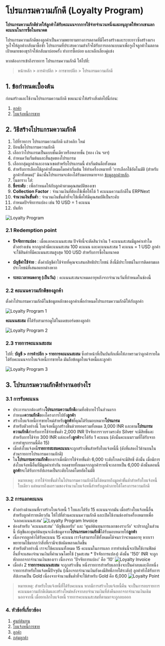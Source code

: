<!-- add-breadcrumbs -->
# โปรแกรมความภักดี (Loyalty Program)

**โปรแกรมความภักดีช่วยให้ลูกค้าได้รับคะแนนจากการใช้จ่ายจำนวนหนึ่งและอนุญาตให้พวกเขาแลกคะแนนในการซื้อในอนาคต**

โปรแกรมความภักดีของลูกค้าเป็นความพยายามทางการตลาดที่มีโครงสร้างและระยะยาวซึ่งสร้างแรงจูงใจให้ลูกค้ากลับมาซื้อซ้ำ โปรแกรมที่ประสบความสำเร็จได้รับการออกแบบมาเพื่อจูงใจลูกค้าในตลาดเป้าหมายของธุรกิจให้กลับมาบ่อยครั้ง ทำการซื้อบ่อย และหลีกเลี่ยงคู่แข่ง

หากต้องการเข้าถึงรายการ โปรแกรมความภักดี ให้ไปที่:

> หน้าหลัก > การค้าปลีก > การขายปลีก > โปรแกรมความภักดี

## 1. ข้อกำหนดเบื้องต้น 
ก่อนสร้างและใช้งานโปรแกรมความภักดี ขอแนะนำให้สร้างสิ่งต่อไปนี้ก่อน:

1. [ลุกค้า](/docs/user/manual/th/CRM/customer)
1. [ใบแจ้งหนี้การขาย](/docs/user/manual/th/accounts/sales-invoice)

## 2. วิธีสร้างโปรแกรมความภักดี
1. ไปที่รายการ โปรแกรมความภักดี แล้วคลิก ใหม่
1. ป้อนชื่อโปรแกรมความภักดี
1. เลือกว่าโปรแกรมเป็นแบบชั้นเดียวหรือหลายชั้น (ทอง เงิน ฯลฯ)
1. กำหนดวันเริ่มต้นและสิ้นสุดของโปรแกรม
1. เลือกกลุ่มลูกค้าและอาณาเขตสำหรับโปรแกรมนี้ ค่าเริ่มต้นคือทั้งหมด
1. สำหรับการเลือกใช้ลูกค้าทั้งหมดโดยค่าเริ่มต้น ให้ทำเครื่องหมายที่ 'การเลือกใช้อัตโนมัติ (สำหรับลูกค้าทั้งหมด)' มิฉะนั้นโปรแกรมจะต้องได้รับมอบหมายจาก [ข้อมูลลูกค้าหลัก](/docs/user/manual/th/accounts/loyalty-program#22-loyalty-points-in-customer).
1. ในตาราง ใส่:
 2. **ชื่อระดับ** : เพื่อกำหนดให้กับลูกค้าตามคุณสมบัติของเขา
 2. **Collection Factor** : จำนวนเงินที่ต้องใช้เพื่อให้ได้ 1 คะแนนความภักดีใน ERPNext
 2. **จำนวนเงินขั้นต่ำ** : จำนวนเงินขั้นต่ำที่จะใช้เพื่อให้มีคุณสมบัติเป็นระดับ
1. กำหนดปัจจัยการแปลง เช่น 10 USD = 1 คะแนน
1. บันทึก

 <img class="screenshot" alt="Loyalty Program" src="{{docs_base_url}}/assets/img/accounts/loyalty-program.png">

### 2.1 Redemption point

* **ปัจจัยการแปลง** : เมื่อแลกคะแนนสะสม ปัจจัยนี้จะตัดสินว่าเงิน 1 คะแนนสะสมมีมูลค่าเท่าใด ตัวอย่างเช่น หากลูกค้ามีคะแนนสะสม 100 คะแนน และคะแนนสะสม 1 คะแนน = 1 USD ลูกค้าจะใช้สินค้าที่มีคะแนนสะสมสูงสุด 100 USD สำหรับการซื้อในอนาคต

* **บัญชีค่าใช้จ่าย** : ตั้งค่าบัญชีค่าใช้จ่ายที่คุณจะเสนอสิทธิประโยชน์ สิ่งนี้มีประโยชน์ในการติดตามผลประโยชน์ที่เสนอแยกต่างหาก

* **ระยะเวลาหมดอายุ (เป็นวัน)** : คะแนนสะสมจะหมดอายุหลังจากจำนวนวันที่กำหนดในช่องนี้

### 2.2 คะแนนความภักดีของลูกค้า

ตั้งค่าโปรแกรมความภักดีในข้อมูลหลักของลูกค้าเพื่อกำหนดโปรแกรมความภักดีให้กับลูกค้า

<img class="screenshot" alt="Loyalty Program 1" src="{{docs_base_url}}/assets/img/accounts/loyalty-program-1.png">

**คะแนนสะสม** ที่ได้รับสามารถดูได้ในแดชบอร์ดของลูกค้า

<img class="screenshot" alt="Loyalty Program 2" src="{{docs_base_url}}/assets/img/accounts/loyalty-program-2.png">

### 2.3 รายการคะแนนสะสม
ไปที่: **บัญชี > การค้าปลีก > รายการคะแนนสะสม**
ซึ่งทำหน้าที่เป็นบันทึกเพื่อให้ภาพรวมว่าลูกค้ารายใดได้รับคะแนนจากใบแจ้งหนี้การขายใด มันถือข้อมูลใบแจ้งหนี้และลูกค้า

<img class="screenshot" alt="Loyalty Program 3" src="{{docs_base_url}}/assets/img/accounts/loyalty-program-3.png">

## 3. โปรแกรมความภักดีทำงานอย่างไร

### 3.1 การรับคะแนน

* ประการแรกต้องสร้าง**โปรแกรมความภักดี**ตามที่อธิบายไว้ในส่วนแรก
* กําหนด**ความภักดี**ของโครงการไปยัง**ลูกค้า**
* สร้างใบแจ้งหนี้การขายใหม่สำหรับ**ลูกค้า**ที่คุณได้รับมอบหมาย**โปรแกรม**
* สำหรับตัวอย่างนี้ ใบแจ้งหนี้ถูกสร้างขึ้นด้วยยอดรวมทั้งหมด 3,000 INR และตาม**โปรแกรมความภักดี**สำหรับการใช้จ่ายขั้นต่ำ 2,000 INR ปัจจัยการรวบรวมระดับ Silver จะมีสิทธิ์และสำหรับการใช้จ่าย 300 INR แต่ละครั้ง**ลูกค้า**จะได้รับ 1 คะแนน (ดังนั้นคะแนนรวมที่ได้รับจากการทำธุรกรรมนี้คือ 15)
* เมื่อส่งใบแจ้งหนี้**รายการสะสมคะแนน**จะถูกสร้างขึ้นสำหรับใบแจ้งหนี้นี้ (ดังที่แสดงไว้ด้านบนในส่วนรายการโปรแกรมความภักดี)
* ใน**โปรแกรมความภักดี**ของเราเมื่อมีการใช้จ่ายขั้นต่ำ 6,000 ระดับโกลด์จะมีสิทธิ์ ดังนั้น เมื่อมีการส่งใบแจ้งหนี้อื่นที่มีมูลค่าเท่ากัน ยอดขายทั้งหมดจากลูกค้ารายนี้จะกลายเป็น 6,000 ดังนั้นตอนนี้**ลูกค้า**จะได้รับการอัปเกรดเป็นระดับโกลด์โดยอัตโนมัติ

> หมายเหตุ: การใช้จ่ายขั้นต่ำในโปรแกรมความภักดีไม่ได้หมายถึงมูลค่าขั้นต่ำสำหรับใบแจ้งหนี้ใบเดียว แต่หมายถึงผลรวมของจำนวนใบแจ้งหนี้สำหรับลูกค้าภายใต้โครงการความภักดี

### 3.2 การแลกคะแนน

* ตัวอย่างด้านบนที่เราสร้างใบแจ้งหนี้ 1 ใบและได้รับ 15 คะแนนจากมัน เมื่อสร้างใบแจ้งหนี้อื่นสำหรับลูกค้ารายเดียวกัน ให้ไปที่ส่วนคะแนนความภักดี และเปิดใช้งานช่องทำเครื่องหมายเพื่อ 'แลกคะแนนสะสม'
 ![Loyalty Program Invoice](/docs/assets/img/accounts/loyalty-program-inv.png)
* ช่องสำหรับ 'คะแนนสะสม' 'บัญชีแลกรับ' และ 'ศูนย์ต้นทุนการแลกของรางวัล' จะปรากฏในส่วนนี้ บัญชีและศูนย์ต้นทุนจะดึงข้อมูลจาก**โปรแกรมความภักดี**ได้รับมอบหมายให้**ลูกค้า**
* เนื่องจากลูกค้าได้รับคะแนน 15 คะแนน เราจึงสามารถใช้ทั้งหมดได้จนกว่าจะหมดอายุ หากเราพยายามใช้มากกว่าสิ่งที่เรามีจะข้อผิดพลาดเกิดขึ้น
* สำหรับตัวอย่างนี้ เราจะใช้คะแนนทั้งหมด 15 คะแนนในการแลก การทำเช่นนี้จะเปิดใช้งานฟิลด์อื่นที่จะแสดงจำนวนเงินที่คำนวณโดยใช้ (จุดสะสม * ปัจจัยการแปลง) ดังนั้น '150' INR จะถูกหักออกจากจำนวนเงินของเรา เนื่องจาก 'ปัจจัยการแปลง' คือ '10'
 ![Loyalty Invoice](/docs/assets/img/accounts/loyalty-program-inv2.png)
* เมื่อส่ง 2 **รายการคะแนนสะสม** จะถูกสร้างขึ้น หนึ่งรายการสำหรับแลกซึ่งจะเป็นค่าลบและอีกหนึ่งรายการสำหรับใบแจ้งหนี้ปัจจุบัน (เนื่องจากจำนวนเงินยังคงมีสิทธิ์ภายใต้ระดับ) ลูกค้ายังได้รับการอัปเกรดเป็น Gold เนื่องจากจำนวนขั้นต่ำที่จะใช้สำหรับ Gold คือ 6,000
 ![Loyalty Point](/docs/assets/img/accounts/loyalty-point-2.png)

> หมายเหตุ: สำหรับใบแจ้งหนี้ที่ได้รับคะแนน หากมีการสร้างใบแจ้งหนี้คืน จะเป็นการลบรายการคะแนนความภักดีเดิมและสร้างใหม่หลังจากลบจำนวนเงินที่ส่งคืนออกจากจำนวนเงินเดิม นอกจากนี้ เมื่อยกเลิกใบแจ้งหนี้ รายการคะแนนสะสมที่ตามมาจะถูกลบออก

### 4. หัวข้อที่เกี่ยวข้อง
1. [ศูนย์ต้นทุน](/docs/user/manual/th/accounts/cost-center)
1. [ใบแจ้งหนี้การขาย](/docs/user/manual/th/accounts/sales-invoice)
1. [ลูกค้า](/docs/user/manual/th/CRM/customer)
1. [กลุ่มลูกค้า](/docs/user/manual/th/CRM/customer-group)

